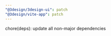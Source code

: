 ```yaml
---
"@3design/3design-ui": patch
"@3design/vite-app": patch
---
```


chore(deps): update all non-major dependencies
